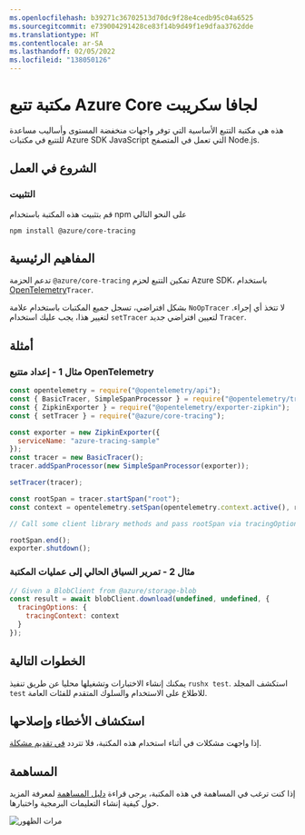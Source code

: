 ```yaml
---
ms.openlocfilehash: b39271c36702513d70dc9f28e4cedb95c04a6525
ms.sourcegitcommit: e739004291428ce83f14b9d49f1e9dfaa3762dde
ms.translationtype: HT
ms.contentlocale: ar-SA
ms.lasthandoff: 02/05/2022
ms.locfileid: "138050126"
---
```

# <a name="azure-core-tracing-library-for-javascript"></a>مكتبة تتبع Azure Core لجافا سكريبت

هذه هي مكتبة التتبع الأساسية التي توفر واجهات منخفضة المستوى وأساليب مساعدة للتتبع في مكتبات Azure SDK JavaScript التي تعمل في المتصفح Node.js.

## <a name="getting-started"></a>الشروع في العمل

### <a name="installation"></a>التثبيت

قم بتثبيت هذه المكتبة باستخدام npm على النحو التالي

```
npm install @azure/core-tracing
```

## <a name="key-concepts"></a>المفاهيم الرئيسية

تدعم الحزمة `@azure/core-tracing` تمكين التتبع لحزم Azure SDK، باستخدام [OpenTelemetry](https://opentelemetry.io/)`Tracer`.

بشكل افتراضي، تسجل جميع المكتبات باستخدام علامة `NoOpTracer` لا تتخذ أي إجراء.
لتغيير هذا، يجب عليك استخدام `setTracer` لتعيين افتراضي جديد `Tracer`.

## <a name="examples"></a>أمثلة

### <a name="example-1---setting-an-opentelemetry-tracer"></a>مثال 1 - إعداد متتبع OpenTelemetry

```js
const opentelemetry = require("@opentelemetry/api");
const { BasicTracer, SimpleSpanProcessor } = require("@opentelemetry/tracing");
const { ZipkinExporter } = require("@opentelemetry/exporter-zipkin");
const { setTracer } = require("@azure/core-tracing");

const exporter = new ZipkinExporter({
  serviceName: "azure-tracing-sample"
});
const tracer = new BasicTracer();
tracer.addSpanProcessor(new SimpleSpanProcessor(exporter));

setTracer(tracer);

const rootSpan = tracer.startSpan("root");
const context = opentelemetry.setSpan(opentelemetry.context.active(), rootSpan);

// Call some client library methods and pass rootSpan via tracingOptions.

rootSpan.end();
exporter.shutdown();
```

### <a name="example-2---passing-current-context-to-library-operations"></a>مثال 2 - تمرير السياق الحالي إلى عمليات المكتبة

```js
// Given a BlobClient from @azure/storage-blob
const result = await blobClient.download(undefined, undefined, {
  tracingOptions: {
    tracingContext: context
  }
});
```

## <a name="next-steps"></a>الخطوات التالية

يمكنك إنشاء الاختبارات وتشغيلها محليا عن طريق تنفيذ `rushx test`. استكشف المجلد `test` للاطلاع على الاستخدام والسلوك المتقدم للفئات العامة.

## <a name="troubleshooting"></a>استكشاف الأخطاء وإصلاحها

إذا واجهت مشكلات في أثناء استخدام هذه المكتبة، فلا تتردد [في تقديم مشكلة](https://github.com/Azure/azure-sdk-for-js/issues/new).

## <a name="contributing"></a>المساهمة

إذا كنت ترغب في المساهمة في هذه المكتبة، يرجى قراءة [دليل المساهمة](https://github.com/Azure/azure-sdk-for-js/blob/main/CONTRIBUTING.md) لمعرفة المزيد حول كيفية إنشاء التعليمات البرمجية واختبارها.

![مرات الظهور](https://azure-sdk-impressions.azurewebsites.net/api/impressions/azure-sdk-for-js%2Fsdk%2Fcore%2Fcore-tracing%2FREADME.png)

